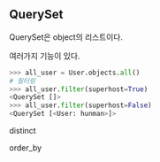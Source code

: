 ## QuerySet

QuerySet은 object의 리스트이다.

여러가지 기능이 있다.

```python
>>> all_user = User.objects.all()
# 필터링
>>> all_user.filter(superhost=True)
<QuerySet []>
>>> all_user.filter(superhost=False)
<QuerySet [<User: hunman>]>
```

distinct

order_by